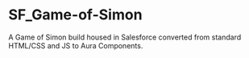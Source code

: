# SF_Game-of-Simon
A Game of Simon build housed in Salesforce converted from standard HTML/CSS and JS to Aura Components.
